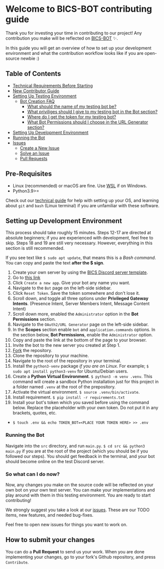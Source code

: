 # Welcome to BICS-BOT contributing guide
Thank you for investing your time in contributing to our project! Any contribution you make will be reflected on [BICS-BOT](https://github.com/Luxembourg-Open-Source-Club/BICS-BOT) :sparkles:.

In this guide you will get an overview of how to set up your development environment and what the contribution workflow looks like if you are open-source newbie :)

## Table of Contents

- [Technical Requirements Before Starting](#technical-requirements-before-starting)
- [New Contributor Guide](#new-contributor-guide)
- [Setting Up Testing Environment](#setting-up-testing-environment)
  - [Bot Creation FAQ](#bot-creation-faq)
    - [What should the name of my testing bot be?](#what-should-the-name-of-my-testing-bot-be)
    - [What priviliges should I give to my testing bot in the Bot section?](#what-priviliges-should-i-give-to-my-testing-bot-in-the-bot-section)
    - [Where do I get the token for my testing bot?](#where-do-i-get-the-token-for-my-testing-bot)
    - [What Bot Permissions should I choose in the URL Generator section?](#what-bot-permissions-should-i-choose-in-the-url-generator-section)
- [Setting Up Development Environment](#setting-up-development-environment)
- [Running the Bot](#running-the-bot)
- [Issues](#issues)
  - [Create a New Issue](#create-a-new-issue)
  - [Solve an Issue](#solve-an-issue)
  - [Pull Requests](#pull-requests)

## Pre-Requisites
- Linux (recommended) or macOS are fine. Use [WSL](https://learn.microsoft.com/en-us/windows/wsl/install) if on Windows. 
- Python3.9>=

Check out our [technical guide](https://github.com/Luxembourg-Open-Source-Club/guides/tree/main) for help with setting up your OS, and learning about `git` and `bash` (Linux terminal) if you are unfamiliar with these software.

## Setting up Development Environment
This process should take roughly 15 minutes. Steps 12-17 are directed at absolute beginners; if you are experienced with development, feel free to skip. Steps 18 and 19 are still very necessary. However, everything in this section is still recommended.

If you see text like `$ sudo apt update`, that means this is a *Bash command*. You can copy and paste the text **after the $ sign**.
1. Create your own server by using the [BICS Discord server template](https://discord.new/ymnNrwxGJHNf).
2. Go to [this link](https://discord.com/developers/docs/getting-started)
3. Click `Create a new app`. Give your bot any name you want.
4. Navigate to the `Bot` page on the left-side sidebar.
5. Click `Reset Token`. Save the token somewhere and don't lose it.
6. Scroll down, and toggle all three options under **Privileged Gateway Intents**. (Presence Intent, Server Members Intent, Message Content Intent)
7. Scroll down more, enabled the `Administrator` option in the **Bot Permissions** section.
8. Navigate to the `OAuth2/URL Generator` page on the left-side sidebar.
9. In the **Scopes** section enable `bot` and `application.commands` options. In the section below, **Bot Permissions**, enable the `Administrator` option.
10. Copy and paste the link at the bottom of the page to your browser.
11. Invite the bot to the new server you created at Step 1.
12. [Fork](https://github.com/Luxembourg-Open-Source-Club/BICS-BOT/fork) the repository.
13. Clone the repository to your machine.
14. Navigate to the root of the repository in your terminal.
15. Install the `python3-venv` package *if you are on Linux*. For example; `$ sudo apt install python3-venv` for Ubuntu/Debian users.
16. Create a **Python Virtual Environment**. `$ python3 -m venv .venv`. This command will create a sandbox Python installation just for this project in a folder named `.venv` at the root of the prepository.
17. Activate the virtual environment. `$ source .venv/bin/activate`.
18. Install requirement. `$ pip install -r requirements.txt`
19. Install your bot's token which you saved before using the command below. Replace the placeholder with your own token. Do not put it in any brackets, quotes, etc.
- `$ touch .env && echo TOKEN_BOT=<PLACE YOUR TOKEN HERE> >> .env`

### Running the Bot
Navigate into the `src` directory, and run `main.py`. `$ cd src && python3 main.py` if you are at the root of the project (which you should be if you followed our steps). You should get feedback in the terminal, and your bot should become online on the test Discord server.

### So what can I do now?
Now, any changes you make on the source code will be reflected on your own bot on your own test server. You can make your implementations and play around with them in this testing environment. You are ready to start contributing!

We strongly suggest you take a look at our [issues](https://github.com/Luxembourg-Open-Source-Club/BICS-BOT/issues). These are our TODO items, new features, and needed bug-fixes.

Feel free to open new issues for things you want to work on.

## How to submit your changes
You can do a **Pull Request** to send us your work. When you are done implementing your changes, go to your fork's Github repository, and press `Contribute`.